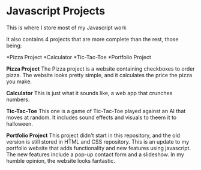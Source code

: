 # Javascript Projects

This is where I store most of my Javascript work

It also contains 4 projects that are more complete than the rest, those being:

*Pizza Project
*Calculator
*Tic-Tac-Toe
*Portfolio Project

**Pizza Project**
The Pizza project is a website containing checkboxes to order pizza.
The website looks pretty simple, and it calculates the price the pizza you make.


**Calculator**
This is just what it sounds like, a web app that crunches numbers.

**Tic-Tac-Toe**
This one is a game of Tic-Tac-Toe played against an AI that moves at random.
It includes sound effects and visuals to theem it to halloween.

**Portfolio Project**
This project didn't start in this repository, and the old version is still stored in HTML and CSS repository.
This is an update to my portfolio website that adds functionality and new features using javascript.
The new features include a pop-up contact form and a slideshow. In my humble opinion, the website looks fantastic.
